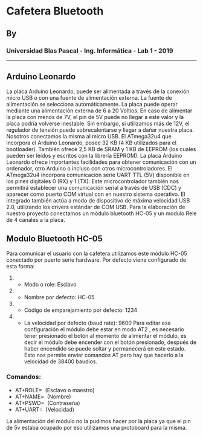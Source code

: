 # Cafetera Bluetooth
## By 
### Universidad Blas Pascal - Ing. Informática - Lab 1 - 2019
------------------------------------------------------------------------------------------


## Arduino Leonardo

La placa Arduino Leonardo, puede ser alimentada a través de la
conexión micro USB o con una fuente de alimentación externa. La
fuente de alimentación se selecciona automáticamente.
La placa puede operar mediante una alimentación externa de 6 a 20
Voltios. En caso de alimentar la placa con menos de 7V, el pin de 5V
puede no llegar a este valor y la placa podría volverse inestable. Sin
embargo, si utilizamos más de 12V, el regulador de tensión puede
sobrecalentarse y llegar a dañar nuestra placa. Nosotros conectamos la
misma al micro USB.
El ATmega32u4 que incorpora el Arduino Leonardo, posee 32 KB (4 KB
utilizados para el bootloader). También ofrece 2,5 KB de SRAM y 1 KB
de EEPROM (los cuales pueden ser leídos y escritos con la librería
EEPROM).
La placa Arduino Leonardo ofrece importantes facilidades para obtener
comunicación con un ordenador, otro Arduino o incluso con otros
microcontroladores. El ATmega32u4 incorpora comunicación serie
UART TTL (5V) disponible en los pines digitales 0 (RX) y 1 (TX).
Este microcontrolador también nos permitirá establecer una
comunicación serial a través de USB (CDC) y aparecer como puerto
COM virtual con en nuestro sistema operativo. El integrado también
actúa a modo de dispositivo de máxima velocidad USB 2.0, utilizando
los drivers estándar de COM USB.
Para la elaboración de nuestro proyecto conectamos un módulo
bluetooth HC-05 y un modulo Rele de 4 canales a la placa.

## Modulo Bluetooth HC-05

Para comunicar el usuario con la cafetera utilizamos este módulo HC-05
conectado por puerto serie hardware. Por defecto viene configurado de
esta forma:
1. - Modo o role: Esclavo
2. - Nombre por defecto: HC-05
3. - Código de emparejamiento por defecto: 1234
4. - La velocidad por defecto (baud rate): 9600
Para editar esa configuración el módulo debe estar en modo AT2 , es
necesario tener presionado el botón al momento de alimentar el módulo,
es decir el módulo debe encender con el botón presionado, después de
haber encendido se puede soltar y permanecerá en este estado. Esto
nos permite enviar comandos AT pero hay que hacerlo a la velocidad de
38400 baudios.
### Comandos:
 - AT+ROLE=<Role> ​ (Esclavo o maestro)
 - AT+NAME=<Nombre> ​ (Nombre)
 - AT+PSWD=<Pin> ​ (Contraseña)
 - AT+UART=<Baud> ​ (Velocidad)
 
 La alimentación del módulo no la pudimos hacer por la placa ya que el
pin de 5v estaba ocupado por eso utilizamos una protoboard para la misma.
